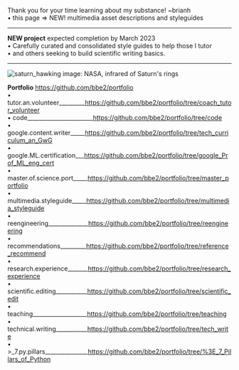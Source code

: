 Thank you for your time learning about my substance! ~brianh  
• this page => NEW! multimedia asset descriptions and styleguides  

----------
**NEW project**
expected completion by March 2023  
• Carefully curated and consolidated style guides to help those I tutor  
• and others seeking to build scientific writing basics. 

--------------

![saturn_hawking](https://user-images.githubusercontent.com/59778456/201252852-efa92524-188b-43f9-b330-65e33036c3d4.JPG)
image: NASA, infrared of Saturn's rings

**Portfolio**  https://github.com/bbe2/portfolio  
• tutor.an.volunteer_________https://github.com/bbe2/portfolio/tree/coach_tutor_volunteer  
• code_______________________https://github.com/bbe2/portfolio/tree/code  
• google.content.writer_____https://github.com/bbe2/portfolio/tree/tech_curriculum_an_GwG  
• google.ML.certification___https://github.com/bbe2/portfolio/tree/google_Prof_ML_eng_cert  
• master.of.science.port_____https://github.com/bbe2/portfolio/tree/master_portfolio  
• multimedia.styleguide_____https://github.com/bbe2/portfolio/tree/multimedia_styleguide  
• reengineering______________https://github.com/bbe2/portfolio/tree/reengineering  
• recommendations_________https://github.com/bbe2/portfolio/tree/reference_recommend  
• research.experience_______https://github.com/bbe2/portfolio/tree/research_experience  
• scientific.editing___________https://github.com/bbe2/portfolio/tree/scientific_edit  
• teaching___________________https://github.com/bbe2/portfolio/tree/teaching  
• technical.writing___________https://github.com/bbe2/portfolio/tree/tech_write  
• >_7.py.pillars_______________https://github.com/bbe2/portfolio/tree/%3E_7_Pillars_of_Python  
